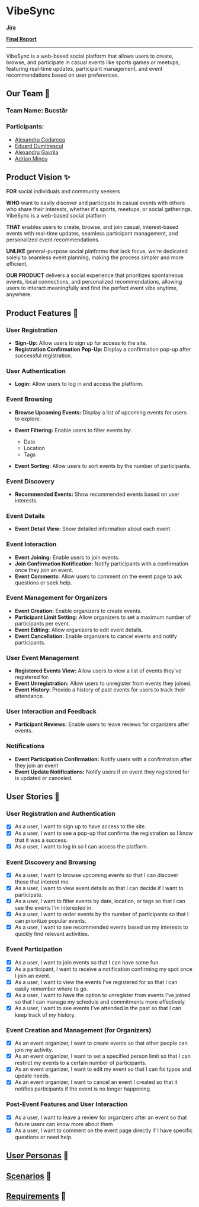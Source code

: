 # VibeSync

[**Jira**](https://dumitresculeduard.atlassian.net/jira/software/projects/VS/boards/5/backlog)

[**Final Report**](./documentation/report.md)

---

VibeSync is a web-based social platform that allows users to create, browse, and participate in casual events like sports games or meetups, featuring real-time updates, participant management, and event recommendations based on user preferences.

## Our Team 👥

### Team Name: Bucstăr

### Participants:
- [Alexandru Codarcea](https://github.com/Alexco2003)
- [Eduard Dumitrescul](https://github.com/EduardDumitrescul)
- [Alexandru Gavrila](https://github.com/GFA03)
- [Adrian Mincu](https://github.com/skpha13/)

## Product Vision ✨

**FOR** social individuals and community seekers

**WHO** want to easily discover and participate in casual events with others who share their interests, whether it's sports, meetups, or social gatherings.
VibeSync is a web-based social platform

**THAT** enables users to create, browse, and join casual, interest-based events with real-time updates, seamless participant management, and personalized event recommendations.

**UNLIKE** general-purpose social platforms that lack focus, we're dedicated solely to seamless event planning, making the process simpler and more efficient,

**OUR PRODUCT** delivers a social experience that prioritizes spontaneous events, local connections, and personalized recommendations, allowing users to interact meaningfully and find the perfect event vibe anytime, anywhere.

## Product Features 📑

### User Registration

- **Sign-Up:** Allow users to sign up for access to the site.
- **Registration Confirmation Pop-Up:** Display a confirmation pop-up after successful registration.

### User Authentication

- **Login:** Allow users to log in and access the platform.

### Event Browsing

- **Browse Upcoming Events:** Display a list of upcoming events for users to explore.
- **Event Filtering:** Enable users to filter events by:

    - Date
    - Location
    - Tags
- **Event Sorting:** Allow users to sort events by the number of participants.

### Event Discovery

- **Recommended Events:** Show recommended events based on user interests.

### Event Details

- **Event Detail View:** Show detailed information about each event.

### Event Interaction

- **Event Joining:** Enable users to join events.
- **Join Confirmation Notification:** Notify participants with a confirmation once they join an event.
- **Event Comments:** Allow users to comment on the event page to ask questions or seek help.

### Event Management for Organizers

- **Event Creation:** Enable organizers to create events.
- **Participant Limit Setting:** Allow organizers to set a maximum number of participants per event.
- **Event Editing:** Allow organizers to edit event details.
- **Event Cancellation:** Enable organizers to cancel events and notify participants.

### User Event Management

- **Registered Events View:** Allow users to view a list of events they've registered for.
- **Event Unregistration:** Allow users to unregister from events they joined.
- **Event History:** Provide a history of past events for users to track their attendance.

### User Interaction and Feedback

- **Participant Reviews:** Enable users to leave reviews for organizers after events.

### Notifications

- **Event Participation Confirmation:** Notify users with a confirmation after they join an event
- **Event Update Notifications:** Notify users if an event they registered for is updated or canceled.

## User Stories 📖

### User Registration and Authentication

- [x] As a user, I want to sign up to have access to the site.
- [x] As a user, I want to see a pop-up that confirms the registration so I know that it was a success.
- [x] As a user, I want to log in so I can access the platform.

### Event Discovery and Browsing

- [x] As a user, I want to browse upcoming events so that I can discover those that interest me.
- [x] As a user, I want to view event details so that I can decide if I want to participate.
- [x] As a user, I want to filter events by date, location, or tags so that I can see the events I'm interested in.
- [x] As a user, I want to order events by the number of participants so that I can prioritize popular events.
- [x] As a user, I want to see recommended events based on my interests to quickly find relevant activities.

### Event Participation

- [x] As a user, I want to join events so that I can have some fun.
- [x] As a participant, I want to receive a notification confirming my spot once I join an event.
- [x] As a user, I want to view the events I've registered for so that I can easily remember where to go.
- [x] As a user, I want to have the option to unregister from events I've joined so that I can manage my schedule and commitments more effectively.
- [x] As a user, I want to see events I've attended in the past so that I can keep track of my history.

### Event Creation and Management (for Organizers)

- [x] As an event organizer, I want to create events so that other people can join my activity.
- [x] As an event organizer, I want to set a specified person limit so that I can restrict my events to a certain number of participants.
- [x] As an event organizer, I want to edit my event so that I can fix typos and update needs.
- [x] As an event organizer, I want to cancel an event I created so that it notifies participants if the event is no longer happening.

### Post-Event Features and User Interaction

- [x] As a user, I want to leave a review for organizers after an event so that future users can know more about them
- [x] As a user, I want to comment on the event page directly if I have specific questions or need help.

## [User Personas](documentation/market-analysis/user-personas.md) 🔗 

## [Scenarios](documentation/market-analysis/scenarios.md) 🔗 

## [Requirements](documentation/market-analysis/requirements.md) 🔗 
